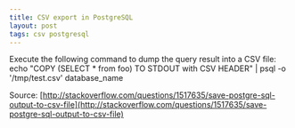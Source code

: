 ```yaml
---
title: CSV export in PostgreSQL
layout: post
tags: csv postgresql
---
```


Execute the following command to dump the query result into a CSV file:
echo "COPY (SELECT * from foo) TO STDOUT with CSV HEADER" | psql -o '/tmp/test.csv' database_name

Source: 
[http://stackoverflow.com/questions/1517635/save-postgre-sql-output-to-csv-file](http://stackoverflow.com/questions/1517635/save-postgre-sql-output-to-csv-file)